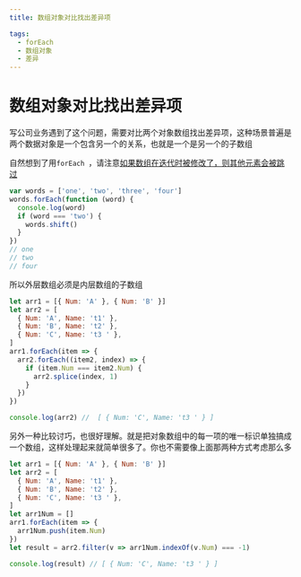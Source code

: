 ```yaml
---
title: 数组对象对比找出差异项

tags:
  - forEach
  - 数组对象
  - 差异
---
```


# 数组对象对比找出差异项

写公司业务遇到了这个问题，需要对比两个对象数组找出差异项，这种场景普遍是两个数据对象是一个包含另一个的关系，也就是一个是另一个的子数组

自然想到了用`forEach `，请注意[如果数组在迭代时被修改了，则其他元素会被跳过](https://developer.mozilla.org/zh-CN/docs/Web/JavaScript/Reference/Global_Objects/Array/forEach#如果数组在迭代时被修改了，则其他元素会被跳过。)

```js
var words = ['one', 'two', 'three', 'four']
words.forEach(function (word) {
  console.log(word)
  if (word === 'two') {
    words.shift()
  }
})
// one
// two
// four
```

所以外层数组必须是内层数组的子数组

```js
let arr1 = [{ Num: 'A' }, { Num: 'B' }]
let arr2 = [
  { Num: 'A', Name: 't1' },
  { Num: 'B', Name: 't2' },
  { Num: 'C', Name: 't3 ' },
]
arr1.forEach(item => {
  arr2.forEach((item2, index) => {
    if (item.Num === item2.Num) {
      arr2.splice(index, 1)
    }
  })
})

console.log(arr2) //  [ { Num: 'C', Name: 't3 ' } ]
```

另外一种比较讨巧，也很好理解。就是把对象数组中的每一项的唯一标识单独搞成一个数组，这样处理起来就简单很多了。你也不需要像上面那两种方式考虑那么多

```js
let arr1 = [{ Num: 'A' }, { Num: 'B' }]
let arr2 = [
  { Num: 'A', Name: 't1' },
  { Num: 'B', Name: 't2' },
  { Num: 'C', Name: 't3 ' },
]
let arr1Num = []
arr1.forEach(item => {
  arr1Num.push(item.Num)
})
let result = arr2.filter(v => arr1Num.indexOf(v.Num) === -1)

console.log(result) // [ { Num: 'C', Name: 't3 ' } ]
```
